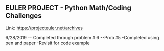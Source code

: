 ## EULER PROJECT - Python Math/Coding Challenges

Link: https://projecteuler.net/archives

6/28/2019 -- Completed through problem # 6
  --Prob #5
    -Completed using pen and paper
    -Revisit for code example

